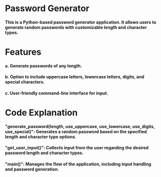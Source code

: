 # Password Generator
#### This is a Python-based password generator application. It allows users to generate random passwords with customizable length and character types.

# Features
#### a. Generate passwords of any length.
#### b. Option to include uppercase letters, lowercase letters, digits, and special characters.
#### c. User-friendly command-line interface for input.

# Code Explanation
#### "generate_password(length, use_uppercase, use_lowercase, use_digits, use_special)": Generates a random password based on the specified length and character type options.
#### "get_user_input()": Collects input from the user regarding the desired password length and character types.
#### "main()": Manages the flow of the application, including input handling and password generation.
